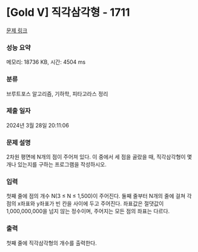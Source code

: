 # [Gold V] 직각삼각형 - 1711 

[문제 링크](https://www.acmicpc.net/problem/1711) 

### 성능 요약

메모리: 18736 KB, 시간: 4504 ms

### 분류

브루트포스 알고리즘, 기하학, 피타고라스 정리

### 제출 일자

2024년 3월 28일 20:11:06

### 문제 설명

<p>2차원 평면에 N개의 점이 주어져 있다. 이 중에서 세 점을 골랐을 때, 직각삼각형이 몇 개나 있는지를 구하는 프로그램을 작성하시오.</p>

### 입력 

 <p>첫째 줄에 점의 개수 N(3 ≤ N ≤ 1,500)이 주어진다. 둘째 줄부터 N개의 줄에 걸쳐 각 점의 x좌표와 y좌표가 빈 칸을 사이에 두고 주어진다. 좌표값은 절댓값이 1,000,000,000을 넘지 않는 정수이며, 주어지는 모든 점의 좌표는 다르다.</p>

### 출력 

 <p>첫째 줄에 직각삼각형의 개수를 출력한다.</p>

